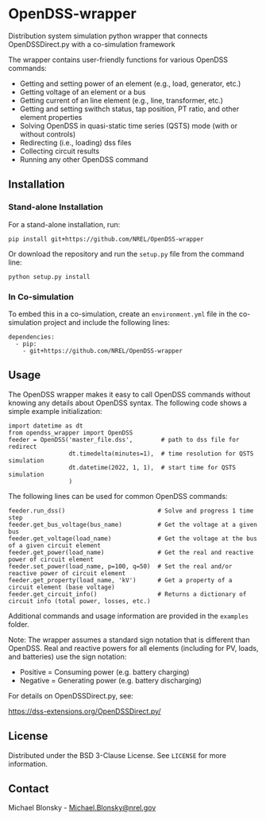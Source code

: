 # OpenDSS-wrapper
Distribution system simulation python wrapper that connects OpenDSSDirect.py with a co-simulation framework

The wrapper contains user-friendly functions for various OpenDSS commands:
* Getting and setting power of an element (e.g., load, generator, etc.)
* Getting voltage of an element or a bus
* Getting current of an line element (e.g., line, transformer, etc.)
* Getting and setting swithch status, tap position, PT ratio, and other element properties
* Solving OpenDSS in quasi-static time series (QSTS) mode (with or without controls)
* Redirecting (i.e., loading) dss files
* Collecting circuit results
* Running any other OpenDSS command

## Installation

### Stand-alone Installation

For a stand-alone installation, run:

```
pip install git+https://github.com/NREL/OpenDSS-wrapper
```

Or download the repository and run the `setup.py` file from the command line:

```
python setup.py install
```

### In Co-simulation
To embed this in a co-simulation, create an `environment.yml` file in the co-simulation
project and include the following lines:

```
dependencies:
  - pip:
    - git+https://github.com/NREL/OpenDSS-wrapper
```

## Usage

The OpenDSS wrapper makes it easy to call OpenDSS commands without knowing any details about OpenDSS syntax.
The following code shows a simple example initialization:

```
import datetime as dt
from opendss_wrapper import OpenDSS
feeder = OpenDSS('master_file.dss',        # path to dss file for redirect
                 dt.timedelta(minutes=1),  # time resolution for QSTS simulation       
                 dt.datetime(2022, 1, 1),  # start time for QSTS simulation
                 )
```

The following lines can be used for common OpenDSS commands:

```
feeder.run_dss()                          # Solve and progress 1 time step
feeder.get_bus_voltage(bus_name)          # Get the voltage at a given bus
feeder.get_voltage(load_name)             # Get the voltage at the bus of a given circuit element
feeder.get_power(load_name)               # Get the real and reactive power of circuit element
feeder.set_power(load_name, p=100, q=50)  # Set the real and/or reactive power of circuit element
feeder.get_property(load_name, 'kV')      # Get a property of a circuit element (base voltage)
feeder.get_circuit_info()                 # Returns a dictionary of circuit info (total power, losses, etc.)
```

Additional commands and usage information are provided in the `examples` folder.

Note: The wrapper assumes a standard sign notation that is different than OpenDSS.
Real and reactive powers for all elements (including for PV, loads, and batteries) use the sign notation:

* Positive = Consuming power (e.g. battery charging)
* Negative = Generating power (e.g. battery discharging)

For details on OpenDSSDirect.py, see:

https://dss-extensions.org/OpenDSSDirect.py/

## License

Distributed under the BSD 3-Clause License. See `LICENSE` for more information.

## Contact

Michael Blonsky - <Michael.Blonsky@nrel.gov>
